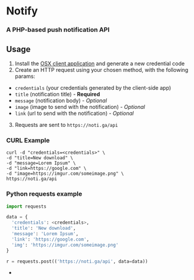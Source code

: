 # Notify
### A PHP-based push notification API

## Usage
1. Install the [OSX client application](https://noti.ga/download) and generate a new credential code
2. Create an HTTP request using your chosen method, with the following params:
- `credentials` (your credentials generated by the client-side app)
- `title` (notification title) - **Required**
- `message` (notification body) - _Optional_
- `image` (image to send with the notification) - _Optional_
- `link` (url to send with the notification) - _Optional_
3. Requests are sent to `https://noti.ga/api`

### CURL Example
```
curl -d "credentials=<credentials>" \
-d "title=New download" \
-d "message=Lorem Ipsum" \
-d "link=https://google.com" \
-d "image=https://imgur.com/someimage.png" \
https://noti.ga/api
```

### Python requests example
```python
import requests

data = {
  'credentials': <credentials>,
  'title': 'New download',
  'message': 'Lorem Ipsum',
  'link': 'https://google.com',
  'img': 'https://imgur.com/someimage.png'
}

r = requests.post(('https://noti.ga/api', data=data))
```

-
